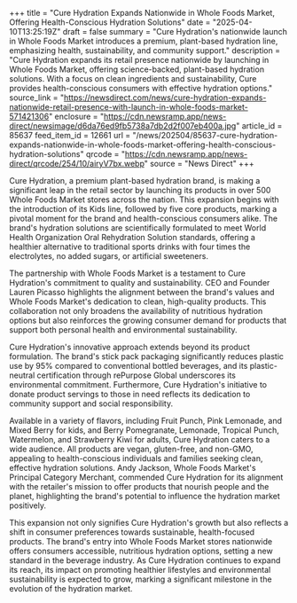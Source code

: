 +++
title = "Cure Hydration Expands Nationwide in Whole Foods Market, Offering Health-Conscious Hydration Solutions"
date = "2025-04-10T13:25:19Z"
draft = false
summary = "Cure Hydration's nationwide launch in Whole Foods Market introduces a premium, plant-based hydration line, emphasizing health, sustainability, and community support."
description = "Cure Hydration expands its retail presence nationwide by launching in Whole Foods Market, offering science-backed, plant-based hydration solutions. With a focus on clean ingredients and sustainability, Cure provides health-conscious consumers with effective hydration options."
source_link = "https://newsdirect.com/news/cure-hydration-expands-nationwide-retail-presence-with-launch-in-whole-foods-market-571421306"
enclosure = "https://cdn.newsramp.app/news-direct/newsimage/d6da76ed9fb5738a7db2d2f007eb400a.jpg"
article_id = 85637
feed_item_id = 12661
url = "/news/202504/85637-cure-hydration-expands-nationwide-in-whole-foods-market-offering-health-conscious-hydration-solutions"
qrcode = "https://cdn.newsramp.app/news-direct/qrcode/254/10/airyV7bx.webp"
source = "News Direct"
+++

<p>Cure Hydration, a premium plant-based hydration brand, is making a significant leap in the retail sector by launching its products in over 500 Whole Foods Market stores across the nation. This expansion begins with the introduction of its Kids line, followed by five core products, marking a pivotal moment for the brand and health-conscious consumers alike. The brand's hydration solutions are scientifically formulated to meet World Health Organization Oral Rehydration Solution standards, offering a healthier alternative to traditional sports drinks with four times the electrolytes, no added sugars, or artificial sweeteners.</p><p>The partnership with Whole Foods Market is a testament to Cure Hydration's commitment to quality and sustainability. CEO and Founder Lauren Picasso highlights the alignment between the brand's values and Whole Foods Market's dedication to clean, high-quality products. This collaboration not only broadens the availability of nutritious hydration options but also reinforces the growing consumer demand for products that support both personal health and environmental sustainability.</p><p>Cure Hydration's innovative approach extends beyond its product formulation. The brand's stick pack packaging significantly reduces plastic use by 95% compared to conventional bottled beverages, and its plastic-neutral certification through rePurpose Global underscores its environmental commitment. Furthermore, Cure Hydration's initiative to donate product servings to those in need reflects its dedication to community support and social responsibility.</p><p>Available in a variety of flavors, including Fruit Punch, Pink Lemonade, and Mixed Berry for kids, and Berry Pomegranate, Lemonade, Tropical Punch, Watermelon, and Strawberry Kiwi for adults, Cure Hydration caters to a wide audience. All products are vegan, gluten-free, and non-GMO, appealing to health-conscious individuals and families seeking clean, effective hydration solutions. Andy Jackson, Whole Foods Market's Principal Category Merchant, commended Cure Hydration for its alignment with the retailer's mission to offer products that nourish people and the planet, highlighting the brand's potential to influence the hydration market positively.</p><p>This expansion not only signifies Cure Hydration's growth but also reflects a shift in consumer preferences towards sustainable, health-focused products. The brand's entry into Whole Foods Market stores nationwide offers consumers accessible, nutritious hydration options, setting a new standard in the beverage industry. As Cure Hydration continues to expand its reach, its impact on promoting healthier lifestyles and environmental sustainability is expected to grow, marking a significant milestone in the evolution of the hydration market.</p>